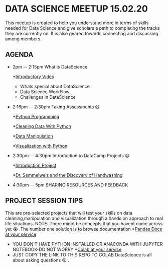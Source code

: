 # DATA SCIENCE MEETUP 15.02.20

This meetup is created to help you understand more in terms of skills needed for 
Data Science and give scholars a path to completing the tracks they are currently on.
 It is also geared towards connecting and discussing among members.

## AGENDA


- 2pm -- 2:15pm What is DataScience

  *[Introductory Video ](https://www.youtube.com/watch?v=X3paOmcrTjQ)
  * Whats special about DataScience
  * Data Science WorkFlow
  * Challenges in DataScience

- 2:16pm -- 2:30pm Taking Assessments :yum:

  *[Python Programming ](https://assessment.datacamp.com/python-programming)

  *[Cleaning Data With Python ](https://assessment.datacamp.com/importing-cleaning-data-with-python)

  *[Data Manipulation ](https://assessment.datacamp.com/data-manipulation-with-python)

  *[Visualization with Python ](https://assessment.datacamp.com/data-visualization-with-python)

- 2:30pm -- 4:30pm Introduction to DataCamp Projects :yum:

  *[Introduction Project ](https://projects.datacamp.com/projects/33)

  *[Dr. Semmelweis and the Discovery of Handwashing ](https://projects.datacamp.com/projects/20)


- 4:30pm -- 5pm SHARING RESOURCES AND FEEDBACK

 ## PROJECT SESSION TIPS

 This are pre-selected projects that will test your skills on data cleaning,manipulation and visualization through a hands on approach to real life situations. NOTE::There might be concepts that you havent come across yet :sob: .The number one solution is to browse documentation *[Pandas Docs at your service](https://pandas.pydata.org/pandas-docs/stable/)

- YOU DON'T HAVE PYTHON INSTALLED OR ANACONDA WITH JUPYTER NOTEBOOK-DO NOT WORRY *[Colab at your service](https://colab.research.google.com/)
-  JUST COPY THE LINK TO THIS REPO TO COLAB
 DataScience is all about asking questions :stuck_out_tongue_winking_eye: .
